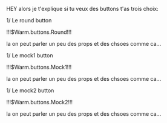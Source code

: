 HEY alors je t'explique si tu veux des buttons t'as trois choix:

1/ Le round button

!!!$Warm.buttons.Round!!!

la on peut parler un peu des props et des chsoes comme ca...

1/ Le mock1 button

!!!$Warm.buttons.Mock1!!!

la on peut parler un peu des props et des chsoes comme ca...

1/ Le mock2 button

!!!$Warm.buttons.Mock2!!!

la on peut parler un peu des props et des chsoes comme ca...